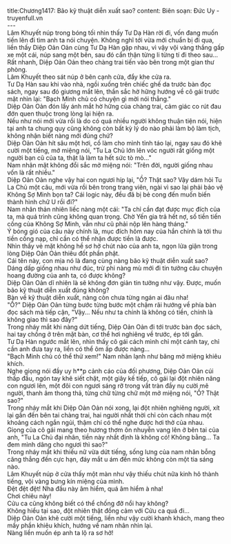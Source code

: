 title:Chương1417: Bão kỹ thuật diễn xuất sao?
content:
Biên soạn: Đức Uy - truyenfull.vn<br>---<br>Lâm Khuyết núp trong bóng tối nhìn thấy Tư Dạ Hàn rời đi, vốn đang muốn tiến lên đi tìm anh ta nói chuyện. Không nghĩ tới vừa mới chuẩn bị đi qua, liền thấy Diệp Oản Oản cùng Tư Dạ Hàn gặp nhau, vì vậy vội vàng thắng gấp xe một cái, núp sang một bên, sau đó cẩn thận từng li từng tí đi theo sau...<br>Rất nhanh, Diệp Oản Oản theo chàng trai tiến vào bên trong một gian thư phòng.<br>Lâm Khuyết theo sát núp ở bên cạnh cửa, đẩy khe cửa ra.<br>Tư Dạ Hàn sau khi vào nhà, ngồi xuống trên chiếc ghế da trước bàn đọc sách, ngay sau đó giương mắt lên, thần sắc hờ hững hướng về cô gái trước mặt nhìn lại: "Bạch Minh chủ có chuyện gì mời nói thẳng."<br>Diệp Oản Oản đón lấy ánh mắt hờ hững của chàng trai, cảm giác co rút đau đớn quen thuộc trong lòng lại hiện ra.<br>Nếu như nói mới vừa rồi là do có quá nhiều người không thuận tiện nói, hiện tại anh ta chung quy cũng không còn bất kỳ lý do nào phải làm bộ làm tịch, không nhận biết nàng mới đúng chứ?<br>Diệp Oản Oản hít sâu một hơi, cố làm cho mình tỉnh táo lại, ngay sau đó khẽ cười một tiếng, mở miệng nói, "Tu La Chủ lớn lên vóc người rất giống một người bạn cũ của ta, thật là làm ta hết sức tò mò..."<br>Nam nhân mặt không đổi sắc mở miệng nói: "Trên đời, người giống nhau vốn là rất nhiều."<br>Diệp Oản Oản nghe vậy hai con ngươi híp lại, "Ồ? Thật sao? Vậy dám hỏi Tu La Chủ một câu, mới vừa rồi bên trong trang viên, ngài vì sao lại phải bảo vệ Không Sợ Minh bọn ta? Cái logic này, đều đã bị bẻ cong đến muốn biến thành hình chữ U rồi đi?"<br>Nam nhân thản nhiên liếc nàng một cái: "Ta chỉ cần đạt được mục đích của ta, mà quá trình cũng không quan trọng. Chờ Yến gia trả hết nợ, số tiền tiến cống của Không Sợ Minh, vẫn như cũ phải nộp lên hàng tháng."<br>Ý bóng gió của câu này chính là, mục đích hôm nay của hắn chính là tới thu tiền cống nạp, chỉ cần có thể nhận được tiền là được.<br>Nhìn thấy vẻ mặt không hề sơ hở chút nào của anh ta, ngọn lửa giận trong lòng Diệp Oản Oản thiêu đốt phần phật.<br>Cái tên này, con mịa nó là đang cùng nàng bão kỹ thuật diễn xuất sao?<br>Dáng dấp giống nhau như đúc, trừ phi nàng mù mới đi tin tưởng câu chuyện hoang đường của anh ta, có được không?<br>Diệp Oản Oản dĩ nhiên là sẽ không đơn giản tin tưởng như vậy. Được, muốn bão kỹ thuật diễn xuất đúng không?<br>Bàn về kỹ thuật diễn xuất, nàng còn chưa từng ngán ai đâu nha!<br>"Ồ?" Diệp Oản Oản từng bước từng bước một chậm rãi hướng về phía bàn đọc sách mà tiếp cận, "Vậy... Nếu như ta chính là không có tiền, chính là không giao thì sao đây?"<br>Trong nháy mắt khi nàng dứt tiếng, Diệp Oản Oản đi tới trước bàn đọc sách, hai tay chống ở trên mặt bàn, cơ thể hơi nghiêng về trước, ép tới gần.<br>Tư Dạ Hàn ngước mắt lên, nhìn thấy cô gái cách mình chỉ một cánh tay, chỉ cần anh đưa tay ra, liền có thể ôm ấp được nàng...<br>"Bạch Minh chủ có thể thử xem!" Nam nhân lạnh như băng mở miệng khiêu khích.<br>Nghe giọng nói đầy uy h**p cảnh cáo của đối phương, Diệp Oản Oản cúi thấp đầu, ngón tay khẽ siết chặt, một giây kế tiếp, cô gái lại đột nhiên nâng con ngươi lên, một đôi con ngươi sáng rỡ trong vắt tràn đầy nụ cười mê người, thanh âm thong thả, từng chữ từng chữ một mở miệng nói, "Ồ? Thật sao?"<br>Trong nháy mắt khi Diệp Oản Oản nói xong, lại đột nhiên nghiêng người, xít lại gần đến bên tai chàng trai, hai người nhất thời chỉ còn cách nhau một khoảng cách ngắn ngủi, thậm chí có thể nghe được hơi thở của nhau.<br>Giọng của cô gái mang theo hương thơm ôn nhuyễn vang lên ở bên tai của anh, "Tu La Chủ đại nhân, tiền này nhất định là không có! Không bằng... Ta đem mình dâng cho ngươi thì sao?"<br>Trong nháy mắt khi thiếu nữ vừa dứt tiếng, sống lưng của nam nhân bỗng căng thẳng đến cực hạn, đáy mắt u ám đến mức không còn một tia sáng nào.<br>Lâm Khuyết núp ở cửa thấy một màn như vậy thiếu chút nữa kinh hô thành tiếng, vội vàng bưng kín miệng của mình.<br>Đệt đệt đệt! Nha đầu này âm hiểm, quá âm hiểm à nha!<br>Chơi chiêu này!<br>Cửu ca cũng không biết có thể chống đỡ nổi hay không?<br>Không hiểu tại sao, đột nhiên thật đồng cảm với Cửu ca quá đi…<br>Diệp Oản Oản khẽ cười một tiếng, liền như vậy cười khanh khách, mang theo mấy phần khiêu khích, hướng về nam nhân nhìn lại.<br>Nàng liền muốn ép anh ta lộ ra sơ hở!